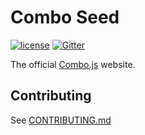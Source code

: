 # Combo Seed

[![license](https://img.shields.io/github/license/mashape/apistatus.svg)](https://opensource.org/licenses/MIT)
[![Gitter](https://img.shields.io/gitter/room/nwjs/nw.js.svg)](https://gitter.im/combo-js/)

The official [Combo.js](http://www.combojs.com/) website.

## Contributing

See [CONTRIBUTING.md](CONTRIBUTING.md)
